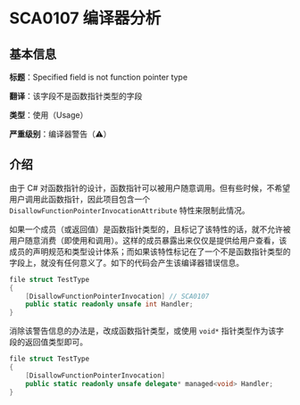 # SCA0107 编译器分析

## 基本信息

**标题**：Specified field is not function pointer type

**翻译**：该字段不是函数指针类型的字段

**类型**：使用（Usage）

**严重级别**：编译器警告（⚠）

## 介绍

由于 C# 对函数指针的设计，函数指针可以被用户随意调用。但有些时候，不希望用户调用此函数指针，因此项目包含一个 `DisallowFunctionPointerInvocationAttribute` 特性来限制此情况。

如果一个成员（或返回值）是函数指针类型的，且标记了该特性的话，就不允许被用户随意消费（即使用和调用）。这样的成员暴露出来仅仅是提供给用户查看，该成员的声明规范和类型设计体系；而如果该特性标记在了一个不是函数指针类型的字段上，就没有任何意义了。如下的代码会产生该编译器错误信息。

```csharp
file struct TestType
{
    [DisallowFunctionPointerInvocation] // SCA0107
    public static readonly unsafe int Handler;
}
```

消除该警告信息的办法是，改成函数指针类型，或使用 `void*` 指针类型作为该字段的返回值类型即可。

```csharp
file struct TestType
{
    [DisallowFunctionPointerInvocation]
    public static readonly unsafe delegate* managed<void> Handler;
}
```

